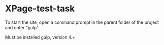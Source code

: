 # XPage-test-task

To start the site, open a command prompt in the parent folder of the project and enter "gulp".

Must be installed gulp, version 4.+
